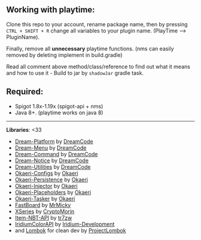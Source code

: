 Working with playtime:
-----
Clone this repo to your account, rename package name, then by pressing ``CTRL + SHIFT + R`` change all variables to your plugin name. (PlayTime --> PluginName).

Finally, remove all **unnecessary** playtime functions.
(nms can easily removed by deleting implement in build.gradle)

Read all comment above method/class/reference to find out what it means and how to use it -
Build to jar by ``shadowJar`` gradle task.

**Required:**
-----
- Spigot 1.8x-1.19x (spigot-api + nms)
- Java 8+. (playtime works on java 8)

------

**Libraries**: <33
- [Dream-Platform](https://github.com/DreamPoland/dream-platform) by [DreamCode](https://github.com/DreamPoland)
- [Dream-Menu](https://github.com/DreamPoland/dream-menu) by [DreamCode](https://github.com/DreamPoland)
- [Dream-Command](https://github.com/DreamPoland/dream-command) by [DreamCode](https://github.com/DreamPoland)
- [Dream-Notice](https://github.com/DreamPoland/dream-notice) by [DreamCode](https://github.com/DreamPoland)
- [Dream-Utilities](https://github.com/DreamPoland/dream-utilities) by [DreamCode](https://github.com/DreamPoland)
- [Okaeri-Configs](https://github.com/OkaeriPoland/okaeri-configs) by [Okaeri](https://github.com/OkaeriPoland)
- [Okaeri-Persistence](https://github.com/OkaeriPoland/okaeri-persistence) by [Okaeri](https://github.com/OkaeriPoland)
- [Okaeri-Injector](https://github.com/OkaeriPoland/okaeri-injector) by [Okaeri](https://github.com/OkaeriPoland)
- [Okaeri-Placeholders](https://github.com/OkaeriPoland/okaeri-placeholders) by [Okaeri](https://github.com/OkaeriPoland)
- [Okaeri-Tasker](https://github.com/OkaeriPoland/okaeri-tasker) by [Okaeri](https://github.com/OkaeriPoland)
- [FastBoard](https://github.com/MrMicky-FR/FastBoard) by [MrMicky](https://github.com/MrMicky-FR)
- [XSeries](https://github.com/MrMicky-FR) by [CryptoMorin](https://github.com/CryptoMorin)
- [Item-NBT-API](https://github.com/tr7zw/Item-NBT-API) by [tr7zw](https://github.com/tr7zw)
- [IridiumColorAPI](https://github.com/Iridium-Development/IridiumColorAPI) by [Iridium-Development](https://github.com/Iridium-Development)
- and [Lombok](https://github.com/projectlombok/lombok) for clean dev by [ProjectLombok](https://github.com/projectlombok)
